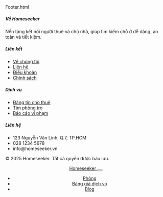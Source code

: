 <!--> Footer.html
 <!-- Footer -->
 <footer class="bg-dark text-white py-4 mt-5">
    <div class="container">
        <div class="row">
            <div class="col-md-4 mb-3">
                <h5>Về Homeseeker</h5>
                <p>Nền tảng kết nối người thuê và chủ nhà, giúp tìm kiếm chỗ ở dễ dàng, an toàn và tiết kiệm.</p>
            </div>
            <div class="col-md-2 mb-3">
                <h5>Liên kết</h5>
                <ul class="list-unstyled">
                    <li><a href="#" class="text-white">Về chúng tôi</a></li>
                    <li><a href="#" class="text-white">Liên hệ</a></li>
                    <li><a href="#" class="text-white">Điều khoản</a></li>
                    <li><a href="#" class="text-white">Chính sách</a></li>
                </ul>
            </div>
            <div class="col-md-3 mb-3">
                <h5>Dịch vụ</h5>
                <ul class="list-unstyled">
                    <li><a href="#" class="text-white">Đăng tin cho thuê</a></li>
                    <li><a href="#" class="text-white">Tìm phòng trọ</a></li>
                    <li><a href="#" class="text-white">Báo cáo vi phạm</a></li>
                </ul>
            </div>
            <div class="col-md-3 mb-3">
                <h5>Liên hệ</h5>
                <ul class="list-unstyled">
                    <li><i class="fas fa-map-marker-alt me-2"></i> 123 Nguyễn Văn Linh, Q.7, TP.HCM</li>
                    <li><i class="fas fa-phone me-2"></i> 028 1234 5678</li>
                    <li><i class="fas fa-envelope me-2"></i> info@homeseeker.vn</li>
                </ul>
                <div class="mt-3">
                    <a href="#" class="text-white me-3"><i class="fab fa-facebook-f"></i></a>
                    <a href="#" class="text-white me-3"><i class="fab fa-twitter"></i></a>
                    <a href="#" class="text-white"><i class="fab fa-instagram"></i></a>
                </div>
            </div>
        </div>
        <div class="text-center mt-3 border-top pt-3">
            <p>&copy; 2025 Homeseeker. Tất cả quyền được bảo lưu.</p>
        </div>
    </div>
</footer>





<!--header>
 <!-- Header (same as homepage) -->
 <header class="bg-white shadow-sm sticky-top">
    <div class="container">
        <nav class="navbar navbar-expand-lg navbar-light">
            <a class="navbar-brand d-flex align-items-center" href="index.html">
                <span class="text-warning">
                    <i class="fas fa-home"></i>
                </span>
                <span class="logo-text">Homeseeker</span>
            </a>
            <button class="navbar-toggler" type="button" data-bs-toggle="collapse" data-bs-target="#navbarNav">
                <span class="navbar-toggler-icon"></span>
            </button>
            <div class="collapse navbar-collapse" id="navbarNav">
                <ul class="navbar-nav me-auto">
                    <li class="nav-item">
                        <a class="nav-link" href="#">Phòng</a>
                    </li>
                    <li class="nav-item">
                        <a class="nav-link" href="#">Bảng giá dịch vụ</a>
                    </li>
                    <li class="nav-item">
                        <a class="nav-link" href="#">Blog</a>
                    </li>
                </ul>
                <div class="d-flex">
                    <a href="#" class="btn btn-link text-dark">
                        <i class="fas fa-search"></i>
                    </a>
                    <a href="#" class="btn btn-link text-dark">
                        <i class="far fa-heart"></i>
                    </a>
                    <a href="#" class="btn btn-link text-dark">
                        <i class="fas fa-user"></i>
                    </a>
                </div>
            </div>
        </nav>
    </div>
</header>
